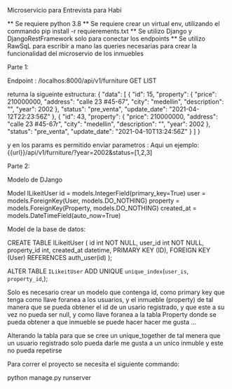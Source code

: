 Microservicio para Entrevista para Habi


 ** Se requiere python 3.8 
 ** Se requiere crear un virtual env, utilizando el commando pip install -r requierements.txt
 ** Se utilizo Django y DjangoRestFramework solo para conectar los endpoints 
 ** Se utilizo RawSqL para escribir a mano las queries necesarias para crear la funcionalidad
 del microservio de los inmuebles 

 Parte 1:

 Endpoint : /localhos:8000/api/v1/furniture GET LIST

 returna la sigueinte estructura:
        {
    "data": [
        {
            "id": 15,
            "property": {
                "price": 210000000,
                "address": "calle 23 #45-67",
                "city": "medellin",
                "description": "",
                "year": 2002
            },
            "status": "pre_venta",
            "update_date": "2021-04-12T22:23:56Z"
        },
        {
            "id": 43,
            "property": {
                "price": 210000000,
                "address": "calle 23 #45-67r",
                "city": "medellin",
                "description": "",
                "year": 2002
            },
            "status": "pre_venta",
            "update_date": "2021-04-10T13:24:56Z"
        }
    ]
}

y en los params es permitido enviar parametros :
Aqui un ejemplo:
    {{url}}/api/v1/furniture/?year=2002&status=[1,2,3]


Parte 2:

Modelo de DJango

Model ILikeitUser
    id = models.IntegerField(primary_key=True)
    user = models.ForeignKey(User, models.DO_NOTHING)
    property = models.ForeignKey(Property, models.DO_NOTHING)
    created_at = models.DateTimeField(auto_now=True)


Model de la base de datos:

CREATE TABLE ILikeitUser (
    id int NOT NULL,
    user_id int NOT NULL,
    property_id int,
    created_at datetime,
    PRIMARY KEY (ID),
    FOREIGN KEY (User) REFERENCES auth_user(id)
);

ALTER TABLE `ILikeitUser` ADD UNIQUE `unique_index`(`user_is`, `property_id`,);

Solo es necesario crear un modelo que contenga id, como primary key 
que tenga como llave foranea a los usuarios, y el inmueble (property)
de tal manera que se pueda obtener el id de un usario registrado, y que este 
a su vez no pueda ser null, y como llave foranea a la tabla Property donde 
se pueda obtener a que inmueble se puede hacer hacer me gusta ...

Alterando la tabla para que se cree un unique_together de tal menera que un 
usuario registrado solo pueda darle me gusta a un unico inmuble y este no pueda
repetirse 


Para correr el proyecto se necesita el siguiente commando:

python manage.py runserver